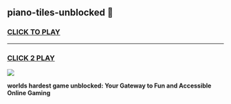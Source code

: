 
## piano-tiles-unblocked 👋
<h3>
<a href="https://premium.freeplayer.one?title=piano-tiles-unblocked&ref=14F">CLICK TO PLAY</a></h3>
<hr>

<h3>
<a href="https://premium.freeplayer.one?title=piano-tiles-unblocked&ref=14F">CLICK 2 PLAY</a>
  
</h3>

<a href="https://premium.freeplayer.one?title=piano-tiles-unblocked&ref=12F/"><img src="https://clearcache.store/games.png"></a>


**worlds hardest game unblocked: Your Gateway to Fun and Accessible Online Gaming**
